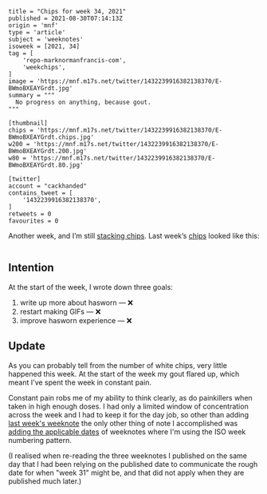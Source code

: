 ```
title = "Chips for week 34, 2021"
published = 2021-08-30T07:14:13Z
origin = 'mnf'
type = 'article'
subject = 'weeknotes'
isoweek = [2021, 34]
tag = [
    'repo-marknormanfrancis-com',
    'weekchips',
]
image = 'https://mnf.m17s.net/twitter/1432239916382138370/E-BWmoBXEAYGrdt.jpg'
summary = """
  No progress on anything, because gout.
"""

[thumbnail]
chips = 'https://mnf.m17s.net/twitter/1432239916382138370/E-BWmoBXEAYGrdt.chips.jpg'
w200 = 'https://mnf.m17s.net/twitter/1432239916382138370/E-BWmoBXEAYGrdt.200.jpg'
w80 = 'https://mnf.m17s.net/twitter/1432239916382138370/E-BWmoBXEAYGrdt.80.jpg'

[twitter]
account = "cackhanded"
contains_tweet = [
    '1432239916382138370',
]
retweets = 0
favourites = 0
```

Another week, and I’m still [stacking chips][chips]. Last week’s
[chips][markers] looked like this:

[chips]: /2020/06/19/my-week-in-poker-chips
[markers]: /2020/08/22/my-weekchips-markers

<p class='image'><img src='https://mnf.m17s.net/twitter/1432239916382138370/E-BWmoBXEAYGrdt.jpg' alt=''></p>

## Intention

At the start of the week, I wrote down three goals:

1. write up more about hasworn — ❌
1. restart making GIFs — ❌
1. improve hasworn experience — ❌


## Update

As you can probably tell from the number of white chips, very little happened
this week. At the start of the week my gout flared up, which meant I've spent
the week in constant pain.

Constant pain robs me of my ability to think clearly, as do painkillers when
taken in high enough doses. I had only a limited window of concentration
across the week and I had to keep it for the day job, so other than adding
[last week's weeknote][w] the only other thing of note I accomplished was
[adding the applicable dates][d] of weeknotes where I'm using the ISO week
numbering pattern.

(I realised when re-reading the three weeknotes I published on the same day
that I had been relying on the published date to communicate the rough
date for when "week 31" might be, and that did not apply when they are 
published much later.)


[w]: /weeknotes/chips-for-week-33-2021
[d]: https://github.com/norm/marknormanfrancis.com/commit/fdd4516076d7038ce77d22145ac39d3f40f68b6d
